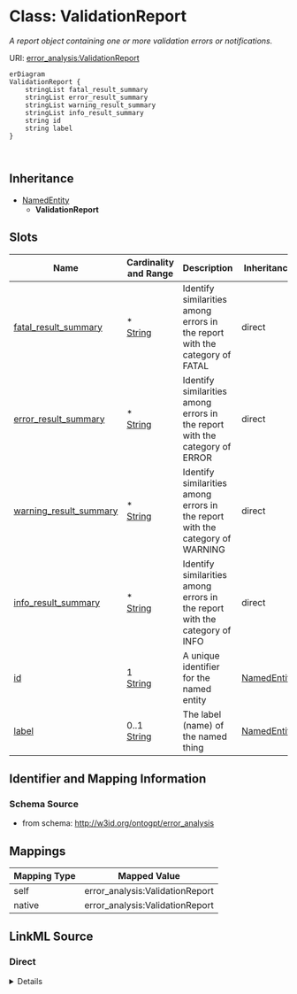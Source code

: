 

# Class: ValidationReport


_A report object containing one or more validation errors or notifications._





URI: [error_analysis:ValidationReport](http://w3id.org/ontogpt/error_analysisValidationReport)



```mermaid
erDiagram
ValidationReport {
    stringList fatal_result_summary  
    stringList error_result_summary  
    stringList warning_result_summary  
    stringList info_result_summary  
    string id  
    string label  
}



```




## Inheritance
* [NamedEntity](NamedEntity.md)
    * **ValidationReport**



## Slots

| Name | Cardinality and Range | Description | Inheritance |
| ---  | --- | --- | --- |
| [fatal_result_summary](fatal_result_summary.md) | * <br/> [String](String.md) | Identify similarities among errors in the report with the category of FATAL | direct |
| [error_result_summary](error_result_summary.md) | * <br/> [String](String.md) | Identify similarities among errors in the report with the category of ERROR | direct |
| [warning_result_summary](warning_result_summary.md) | * <br/> [String](String.md) | Identify similarities among errors in the report with the category of WARNING | direct |
| [info_result_summary](info_result_summary.md) | * <br/> [String](String.md) | Identify similarities among errors in the report with the category of INFO | direct |
| [id](id.md) | 1 <br/> [String](String.md) | A unique identifier for the named entity | [NamedEntity](NamedEntity.md) |
| [label](label.md) | 0..1 <br/> [String](String.md) | The label (name) of the named thing | [NamedEntity](NamedEntity.md) |









## Identifier and Mapping Information







### Schema Source


* from schema: http://w3id.org/ontogpt/error_analysis




## Mappings

| Mapping Type | Mapped Value |
| ---  | ---  |
| self | error_analysis:ValidationReport |
| native | error_analysis:ValidationReport |







## LinkML Source

<!-- TODO: investigate https://stackoverflow.com/questions/37606292/how-to-create-tabbed-code-blocks-in-mkdocs-or-sphinx -->

### Direct

<details>
```yaml
name: ValidationReport
description: A report object containing one or more validation errors or notifications.
from_schema: http://w3id.org/ontogpt/error_analysis
is_a: NamedEntity
attributes:
  fatal_result_summary:
    name: fatal_result_summary
    description: Identify similarities among errors in the report with the category
      of FATAL. What is similar about these errors? Do they include many of the same
      prefixes or namespaces? If the same patterns or rules are violated, what are
      they? Separate each summary with a semicolons. If no errors are present, this
      field should be NONE.
    from_schema: http://w3id.org/ontogpt/error_analysis
    rank: 1000
    domain_of:
    - ValidationReport
    range: string
    multivalued: true
  error_result_summary:
    name: error_result_summary
    description: Identify similarities among errors in the report with the category
      of ERROR. What is similar about these errors? Do they include many of the same
      prefixes or namespaces? If the same patterns or rules are violated, what are
      they? Separate each summary with a semicolons. If no errors are present, this
      field should be NONE.
    from_schema: http://w3id.org/ontogpt/error_analysis
    rank: 1000
    domain_of:
    - ValidationReport
    range: string
    multivalued: true
  warning_result_summary:
    name: warning_result_summary
    description: Identify similarities among errors in the report with the category
      of WARNING. What is similar about these errors? Do they include many of the
      same prefixes or namespaces? If the same patterns or rules are violated, what
      are they? Separate each summary with a semicolons. If no errors are present,
      this field should be NONE.
    from_schema: http://w3id.org/ontogpt/error_analysis
    rank: 1000
    domain_of:
    - ValidationReport
    range: string
    multivalued: true
  info_result_summary:
    name: info_result_summary
    description: Identify similarities among errors in the report with the category
      of INFO. What is similar about these errors? Do they include many of the same
      prefixes or namespaces? If the same patterns or rules are violated, what are
      they? Separate each summary with a semicolons. If no errors are present, this
      field should be NONE.
    from_schema: http://w3id.org/ontogpt/error_analysis
    rank: 1000
    domain_of:
    - ValidationReport
    range: string
    multivalued: true
tree_root: true

```
</details>

### Induced

<details>
```yaml
name: ValidationReport
description: A report object containing one or more validation errors or notifications.
from_schema: http://w3id.org/ontogpt/error_analysis
is_a: NamedEntity
attributes:
  fatal_result_summary:
    name: fatal_result_summary
    description: Identify similarities among errors in the report with the category
      of FATAL. What is similar about these errors? Do they include many of the same
      prefixes or namespaces? If the same patterns or rules are violated, what are
      they? Separate each summary with a semicolons. If no errors are present, this
      field should be NONE.
    from_schema: http://w3id.org/ontogpt/error_analysis
    rank: 1000
    alias: fatal_result_summary
    owner: ValidationReport
    domain_of:
    - ValidationReport
    range: string
    multivalued: true
  error_result_summary:
    name: error_result_summary
    description: Identify similarities among errors in the report with the category
      of ERROR. What is similar about these errors? Do they include many of the same
      prefixes or namespaces? If the same patterns or rules are violated, what are
      they? Separate each summary with a semicolons. If no errors are present, this
      field should be NONE.
    from_schema: http://w3id.org/ontogpt/error_analysis
    rank: 1000
    alias: error_result_summary
    owner: ValidationReport
    domain_of:
    - ValidationReport
    range: string
    multivalued: true
  warning_result_summary:
    name: warning_result_summary
    description: Identify similarities among errors in the report with the category
      of WARNING. What is similar about these errors? Do they include many of the
      same prefixes or namespaces? If the same patterns or rules are violated, what
      are they? Separate each summary with a semicolons. If no errors are present,
      this field should be NONE.
    from_schema: http://w3id.org/ontogpt/error_analysis
    rank: 1000
    alias: warning_result_summary
    owner: ValidationReport
    domain_of:
    - ValidationReport
    range: string
    multivalued: true
  info_result_summary:
    name: info_result_summary
    description: Identify similarities among errors in the report with the category
      of INFO. What is similar about these errors? Do they include many of the same
      prefixes or namespaces? If the same patterns or rules are violated, what are
      they? Separate each summary with a semicolons. If no errors are present, this
      field should be NONE.
    from_schema: http://w3id.org/ontogpt/error_analysis
    rank: 1000
    alias: info_result_summary
    owner: ValidationReport
    domain_of:
    - ValidationReport
    range: string
    multivalued: true
  id:
    name: id
    annotations:
      prompt.skip:
        tag: prompt.skip
        value: 'true'
    description: A unique identifier for the named entity
    comments:
    - this is populated during the grounding and normalization step
    from_schema: http://w3id.org/ontogpt/error_analysis
    rank: 1000
    identifier: true
    alias: id
    owner: ValidationReport
    domain_of:
    - NamedEntity
    - Publication
    range: string
    required: true
  label:
    name: label
    annotations:
      owl:
        tag: owl
        value: AnnotationProperty, AnnotationAssertion
    description: The label (name) of the named thing
    from_schema: http://w3id.org/ontogpt/error_analysis
    aliases:
    - name
    rank: 1000
    slot_uri: rdfs:label
    alias: label
    owner: ValidationReport
    domain_of:
    - NamedEntity
    range: string
tree_root: true

```
</details>